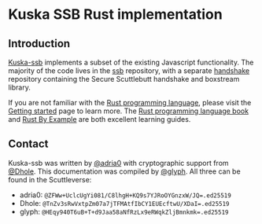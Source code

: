 # Kuska SSB Rust implementation

## Introduction

[Kuska-ssb](https://github.com/Kuska-ssb) implements a subset of the existing Javascript functionality. The majority of the code lives in the [ssb](https://github.com/Kuska-ssb/ssb) repository, with a separate [handshake](https://github.com/Kuska-ssb/handshake) repository containing the Secure Scuttlebutt handshake and boxstream library.

If you are not familiar with the [Rust programming language](https://www.rust-lang.org/), please visit the [Getting started](https://www.rust-lang.org/learn/get-started) page to learn more. The [Rust programming language book](https://doc.rust-lang.org/book/) and [Rust By Example](https://doc.rust-lang.org/stable/rust-by-example/) are both excellent learning guides.

## Contact

Kuska-ssb was written by [@adria0](https://github.com/adria0) with cryptographic support from [@Dhole](https://github.com/Dhole). This documentation was compiled by [@glyph](https://github.com/mycognosist). All three can be found in the Scuttleverse:

* adria0: `@ZFWw+UclcUgYi081/C8lhgH+KQ9s7YJRoOYGnzxW/JQ=.ed25519`
* Dhole: `@TnZv3sRwVxtpZm07a7jTFMAtfIbCY1EUEcftwU/XDaI=.ed25519`
* glyph: `@HEqy940T6uB+T+d9Jaa58aNfRzLx9eRWqkZljBmnkmk=.ed25519`
